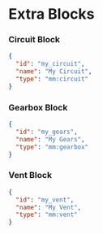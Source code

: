 # Extra Blocks

### Circuit Block

```json
{
  "id": "my_circuit",
  "name": "My Circuit",
  "type": "mm:circuit"
}
```

### Gearbox Block

```json
{
  "id": "my_gears",
  "name": "My Gears",
  "type": "mm:gearbox"
}
```

### Vent Block

```json
{
  "id": "my_vent",
  "name": "My Vent",
  "type": "mm:vent"
}
```